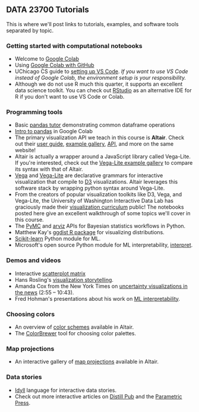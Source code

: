 ## DATA 23700 Tutorials

This is where we'll post links to tutorials, examples, and software tools separated by topic.

### Getting started with computational notebooks
- Welcome to [Google Colab](https://colab.research.google.com/drive/16pBJQePbqkz3QFV54L4NIkOn1kwpuRrj#scrollTo=u1wdmFKqylSI)
- Using [Google Colab with GitHub](https://colab.research.google.com/github/googlecolab/colabtools/blob/master/notebooks/colab-github-demo.ipynb)
- UChicago CS guide to [setting up VS Code](https://uchicago-cs.github.io/student-resource-guide/vscode/about.html). *If you want to use VS Code instead of Google Colab, the environment setup is your responsibility.*
- Although we do not use R much this quarter, it supports an excellent data science toolkit. You can check out [RStudio](https://posit.co/download/rstudio-desktop/) as an alternative IDE for R if you don't want to use VS Code or Colab.

### Programming tools
- Basic [pandas tutor](https://pandastutor.com/) demonstrating common dataframe operations
- [Intro to pandas](https://colab.research.google.com/notebooks/mlcc/intro_to_pandas.ipynb#scrollTo=JndnmDMp66FL) in Google Colab
- The primary visualization API we teach in this course is **Altair**. Check out their [user guide](https://altair-viz.github.io/user_guide/data.html), [example gallery](https://altair-viz.github.io/gallery/index.html), [API](https://altair-viz.github.io/user_guide/api.html), and more on the same website! 
- Altair is actually a wrapper around a JavaScript library called Vega-Lite. If you're interested, check out the [Vega-Lite example gallery](https://vega.github.io/vega-lite/examples/) to compare its syntax with that of Altair.
- [Vega](https://vega.github.io/vega/) and [Vega-Lite](https://vega.github.io/vega-lite/) are declarative grammars for interactive visualization that compile to [D3](https://d3js.org/) visualizations. Altair leverages this software stack by wrapping python syntax around Vega-Lite.
- From the creators of popular visualization toolkits like D3, Vega, and Vega-Lite, the University of Washington Interactive Data Lab has graciously made their [visualization curriculum](https://github.com/uwdata/visualization-curriculum) public! The notebooks posted here give an excellent walkthrough of some topics we'll cover in this course.
- The [PyMC](https://www.pymc.io/welcome.html) and [arviz](https://python.arviz.org/en/stable/examples/index.html) APIs for Bayesian statistics workflows in Python.
- Matthew Kay's [ggdist R package](https://mjskay.github.io/ggdist/) for visualizing distributions.
- [Scikit-learn](https://scikit-learn.org/stable/) Python module for ML.
- Microsoft's open source Python module for ML interpretability, [interpret](https://github.com/interpretml/interpret/).

### Demos and videos
- Interactive [scatterplot matrix](https://vega.github.io/vega/examples/brushing-scatter-plots/)
- Hans Rosling's [visualization storytelling](https://www.youtube.com/watch?v=hVimVzgtD6w).
- Amanda Cox from the New York Times on [uncertainty visualizations in the news](https://www.youtube.com/watch?v=0L1tGo-DvD0) (2:55 – 10:43).
- Fred Hohman's presentations about his work on [ML interpretability](https://fredhohman.com/dissertation/).

### Choosing colors
- An overview of [color schemes](https://observablehq.com/@d3/color-schemes) available in Altair.
- The [ColorBrewer](https://colorbrewer2.org/#type=sequential&scheme=BuGn&n=3) tool for choosing color palettes.

### Map projections
- An interactive gallery of [map projections](https://observablehq.com/@d3/projection-transitions) available in Altair.

### Data stories
- [Idyll](https://idyll-lang.org/gallery) language for interactive data stories.
- Check out more interactive articles on [Distill Pub](https://distill.pub/) and the [Parametric Press](https://parametric.press/issue-02/).

